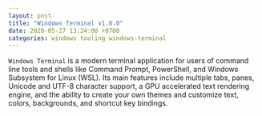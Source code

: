 ```yaml
---
layout: post
title: "Windows Terminal v1.0.0"
date: 2020-05-27 13:24:00 +0700
categories: windows tooling windows-terminal
---
```


`Windows Terminal` is a modern terminal application for users of command line tools and shells like Command Prompt, PowerShell, and Windows Subsystem for Linux (WSL). Its main features include multiple tabs, panes, Unicode and UTF-8 character support, a GPU accelerated text rendering engine, and the ability to create your own themes and customize text, colors, backgrounds, and shortcut key bindings.

